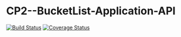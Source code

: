 # CP2--BucketList-Application-API
[![Build Status](https://travis-ci.org/kevintumbo/CP2--BucketList-Application-API.svg?branch=develop)](https://travis-ci.org/kevintumbo/CP2--BucketList-Application-API)
[![Coverage Status](https://coveralls.io/repos/github/kevintumbo/CP2--BucketList-Application-API/badge.svg?branch=develop)](https://coveralls.io/github/kevintumbo/CP2--BucketList-Application-API?branch=develop)
